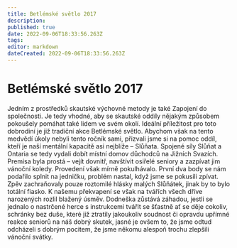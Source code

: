 ```yaml
---
title: Betlémské světlo 2017
description: 
published: true
date: 2022-09-06T18:33:56.263Z
tags: 
editor: markdown
dateCreated: 2022-09-06T18:33:56.263Z
---
```


# Betlémské světlo 2017
Jedním z prostředků skautské výchovné metody je také Zapojení do společnosti. Je tedy vhodné, aby se skautské oddíly nějakým způsobem pokoušely pomáhat také lidem ve svém okolí. Ideální příležitost pro toto dobrodiní je již tradiční akce Betlémské světlo. Abychom však na tento medvědí úkoly nebyli tento ročník sami, přizvali jsme si na pomoc oddíl, kteří je naší mentální kapacitě asi nejblíže – Slůňata. Spojené síly Slůňat a Ontaria se tedy vydali dobít místní domov důchodců na Jižních Svazích. Premisa byla prostá – vejít dovnitř, navštívit osiřelé seniory a zazpívat jim vánoční koledy. Provedení však mírně pokulhávalo. První dva body se nám podařilo splnit na jedničku, problém nastal, když jsme se pokusili zpívat. Zpěv zachraňovaly pouze roztomilé hlásky malých Slůňátek, jinak by to bylo totální fiasko. K našemu překvapení se však na tvářích všech dříve narozených rozlil blažený úsměv. Dodneška zůstává záhadou, jestli se jednalo o nastrčené herce s instrukcemi tvářit se šťastně ať se děje cokoliv, schránky bez duše, které již ztratily jakoukoliv soudnost či opravdu upřímné reakce seniorů na náš dobrý skutek, jasné je ovšem to, že jsme odtud odcházeli s dobrým pocitem, že jsme někomu alespoň trochu zlepšili vánoční svátky.